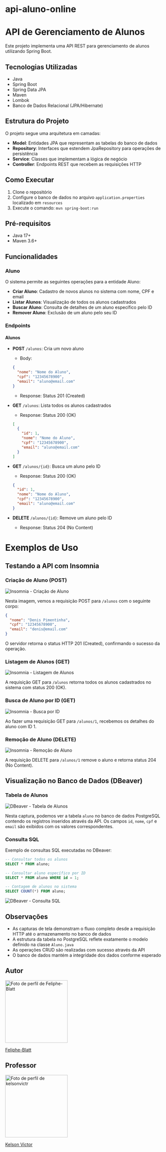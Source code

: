 # api-aluno-online
 
# API de Gerenciamento de Alunos

Este projeto implementa uma API REST para gerenciamento de alunos utilizando Spring Boot.

## Tecnologias Utilizadas

- Java
- Spring Boot
- Spring Data JPA
- Maven
- Lombok
- Banco de Dados Relacional (JPA/Hibernate)

## Estrutura do Projeto

O projeto segue uma arquitetura em camadas:

- **Model**: Entidades JPA que representam as tabelas do banco de dados
- **Repository**: Interfaces que estendem JpaRepository para operações de persistência
- **Service**: Classes que implementam a lógica de negócio
- **Controller**: Endpoints REST que recebem as requisições HTTP

## Como Executar

1. Clone o repositório
2. Configure o banco de dados no arquivo `application.properties` localizado em `resources`
3. Execute o comando: `mvn spring-boot:run`

## Pré-requisitos

- Java 17+
- Maven 3.6+

## Funcionalidades

### Aluno

O sistema permite as seguintes operações para a entidade Aluno:

- **Criar Aluno**: Cadastro de novos alunos no sistema com nome, CPF e email
- **Listar Alunos**: Visualização de todos os alunos cadastrados
- **Buscar Aluno**: Consulta de detalhes de um aluno específico pelo ID
- **Remover Aluno**: Exclusão de um aluno pelo seu ID

### Endpoints

#### Alunos

- **POST** `/alunos`: Cria um novo aluno
  - Body:
  ```json
  {
    "nome": "Nome do Aluno",
    "cpf": "12345678900",
    "email": "aluno@email.com"
  }
  ```
  - Response: Status 201 (Created)
  

- **GET** `/alunos`: Lista todos os alunos cadastrados
  - Response: Status 200 (OK)
  ```json
  [
    {
      "id": 1,
      "nome": "Nome do Aluno",
      "cpf": "12345678900",
      "email": "aluno@email.com"
    }
  ]
  ```

- **GET** `/alunos/{id}`: Busca um aluno pelo ID
  - Response: Status 200 (OK)
  ```json
  {
    "id": 1,
    "nome": "Nome do Aluno",
    "cpf": "12345678900", 
    "email": "aluno@email.com"
  }
  ```

- **DELETE** `/alunos/{id}`: Remove um aluno pelo ID
  - Response: Status 204 (No Content)

# Exemplos de Uso

## Testando a API com Insomnia

### Criação de Aluno (POST)
![Insomnia - Criação de Aluno](./docs/tests-insomnia/criarAluno.png)

Nesta imagem, vemos a requisição POST para `/alunos` com o seguinte corpo:
```json
{
  "nome": "Denis Pimentinha",
  "cpf": "12345678900",
  "email": "denis@email.com"
}
```

O servidor retorna o status HTTP 201 (Created), confirmando o sucesso da operação.

### Listagem de Alunos (GET)
![Insomnia - Listagem de Alunos](./docs/tests-insomnia/listarTodosAlunos.png)

A requisição GET para `/alunos` retorna todos os alunos cadastrados no sistema com status 200 (OK).

### Busca de Aluno por ID (GET)
![Insomnia - Busca por ID](./docs/tests-insomnia/buscarAlunoPorId.png)

Ao fazer uma requisição GET para `/alunos/1`, recebemos os detalhes do aluno com ID 1.

### Remoção de Aluno (DELETE)
![Insomnia - Remoção de Aluno](./docs/tests-insomnia/deletarAlunoPorId.png)

A requisição DELETE para `/alunos/1` remove o aluno e retorna status 204 (No Content).

## Visualização no Banco de Dados (DBeaver)

### Tabela de Alunos
![DBeaver - Tabela de Alunos](./docs/tests-dbeaver/tabelaAlunos.png)

Nesta captura, podemos ver a tabela `aluno` no banco de dados PostgreSQL contendo os registros inseridos através da API. Os campos `id`, `nome`, `cpf` e `email` são exibidos com os valores correspondentes.

### Consulta SQL

Exemplo de consultas SQL executadas no DBeaver:

```sql
-- Consultar todos os alunos
SELECT * FROM aluno;

-- Consultar aluno específico por ID
SELECT * FROM aluno WHERE id = 1;

-- Contagem de alunos no sistema
SELECT COUNT(*) FROM aluno;
```

![DBeaver - Consulta SQL](./docs/tests-dbeaver/consultasSql.png)

## Observações

- As capturas de tela demonstram o fluxo completo desde a requisição HTTP até o armazenamento no banco de dados
- A estrutura da tabela no PostgreSQL reflete exatamente o modelo definido na classe `Aluno.java`
- As operações CRUD são realizadas com sucesso através da API
- O banco de dados mantém a integridade dos dados conforme esperado

## Autor
<div>
  <img width="200px" src="https://github.com/Feliphe-Blatt.png" alt="Foto de perfil de Feliphe-Blatt"></img>
  
  [Feliphe-Blatt](https://github.com/Feliphe-Blatt)
</div>

## Professor
<div>
  <img width="200px" src="https://github.com/kelsonvictr.png" alt="Foto de perfil de kelsonvictr"></img>
  
[Kelson Victor](https://github.com/kelsonvictr)
</div>
